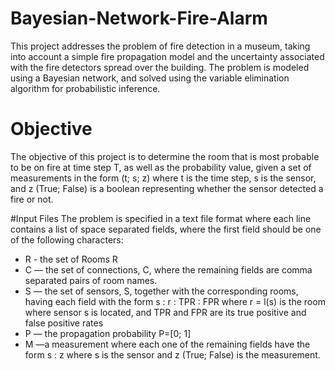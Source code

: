 # Bayesian-Network-Fire-Alarm
This project addresses the problem of fire detection in a museum, taking into account a simple fire propagation model and the uncertainty associated with the fire detectors spread over the building. The problem is modeled using a Bayesian network, and solved using the variable elimination algorithm for probabilistic inference.

# Objective
The objective of this project is to determine the room that is most probable to be on fire at time step T, as well as the probability value, given a set of measurements in the form (t; s; z) where t is the time step, s is the sensor, and z (True; False) is a boolean representing whether the sensor detected a fire or not. 

#Input Files
The problem is specified in a text file format where each line contains a list of space separated fields, where the first field should be one of the following characters:
* R - the set of Rooms R
* C — the set of connections, C, where the remaining fields are comma separated pairs of room names.
* S — the set of sensors, S, together with the corresponding rooms, having each field with the form s : r : TPR : FPR where r = l(s) is the room where sensor s is located, and TPR and FPR are its true positive and false positive rates
* P — the propagation probability P=[0; 1]
* M —a measurement where each one of the remaining fields have the form s : z where s is the sensor and z (True; False) is the measurement.
